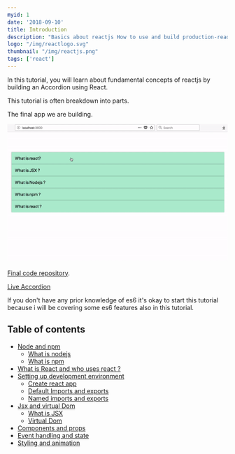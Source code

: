 ```yaml
---
myid: 1
date: '2018-09-10'
title: Introduction
description: "Basics about reactjs How to use and build production-ready single page apps by learning reactjs tutorial step by step interactive approach for beginners"
logo: "/img/reactlogo.svg"
thumbnail: "/img/reactjs.png"
tags: ['react']
---
```


In this tutorial, you will learn about fundamental concepts of reactjs by building an Accordion using React.

This tutorial is often breakdown into parts.

The final app we are building.

![accordion react](./finalapp.gif)

<a href="https://github.com/saigowthamr/reactaccordion" target="_black" rel="noopener">Final code repository</a>.

<a href="https://saigowthamr.github.io/reactaccordion/" target="_black" rel="noopener">Live Accordion</a>

If you don't have any prior knowledge of es6 it's okay to start this tutorial because i will be
covering some es6 features also in this tutorial.


## Table of contents

- [Node and npm](/react/nodeandnpm/)
  - [What is nodejs](/react/nodeandnpm/#what-is--nodejs-)
  - [What is npm](/react/nodeandnpm/#what-is-npm-)
- [What is React and who uses react ?](/react/whatisreact/)
- [Setting up development environment](/react/developmentenvironment/)
   - [Create react app](/react/developmentenvironment/#create-react-app)
   - [Default Imports and exports](/react/developmentenvironment/#default-imports-and-exports)
   - [Named imports and exports](/react/developmentenvironment/#named-imports-and-exports)
- [Jsx and virtual Dom](/react/jsxandvirtualdom/)
  - [What is JSX](/react/jsxandvirtualdom/#what-is-jsx-)
  - [Virtual Dom](/react/jsxandvirtualdom/#virtual-dom)
- [Components and props](/react/componentsandprops/)
- [Event handling and state](/react/eventhandlingandstate/)
- [Styling and animation](/react/stylingandanimation/)


